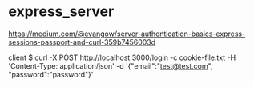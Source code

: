 # express_server


https://medium.com/@evangow/server-authentication-basics-express-sessions-passport-and-curl-359b7456003d


client $ curl -X POST  http://localhost:3000/login -c cookie-file.txt -H 'Content-Type: application/json' -d '{"email":"test@test.com", "password":"password"}'

